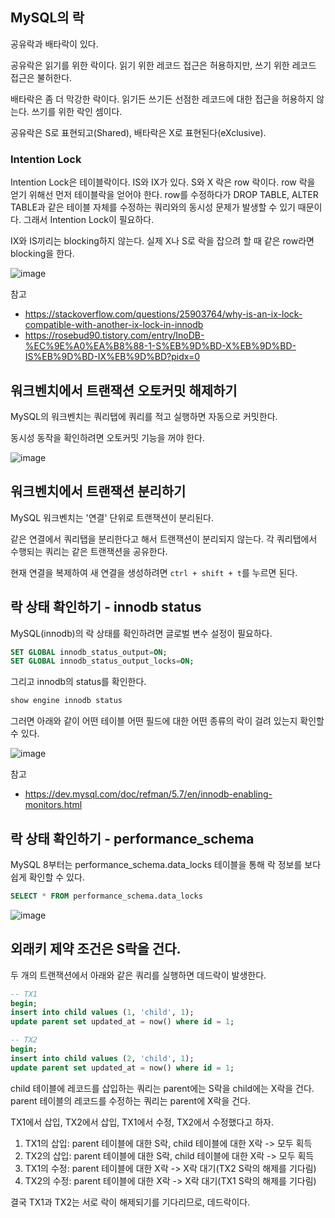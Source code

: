 ## MySQL의 락

공유락과 배타락이 있다.

공유락은 읽기를 위한 락이다. 읽기 위한 레코드 접근은 허용하지만, 쓰기 위한 레코드 접근은 불허한다.

배타락은 좀 더 막강한 락이다. 읽기든 쓰기든 선점한 레코드에 대한 접근을 허용하지 않는다. 쓰기를 위한 락인 셈이다.

공유락은 S로 표현되고(Shared), 배타락은 X로 표현된다(eXclusive).

### Intention Lock

Intention Lock은 테이블락이다. IS와 IX가 있다.
S와 X 락은 row 락이다. 
row 락을 얻기 위해선 먼저 테이블락을 얻어야 한다.
row를 수정하다가 DROP TABLE, ALTER TABLE과 같은 테이블 자체를 수정하는 쿼리와의 동시성 문제가 발생할 수 있기 때문이다.
그래서 Intention Lock이 필요하다.

IX와 IS끼리는 blocking하지 않는다. 실제 X나 S로 락을 잡으려 할 때 같은 row라면 blocking을 한다.

![image](https://github.com/user-attachments/assets/62608a49-c3a8-42b8-9dd1-a9077470a41d)

참고
- https://stackoverflow.com/questions/25903764/why-is-an-ix-lock-compatible-with-another-ix-lock-in-innodb
- https://rosebud90.tistory.com/entry/InoDB-%EC%9E%A0%EA%B8%88-1-S%EB%9D%BD-X%EB%9D%BD-IS%EB%9D%BD-IX%EB%9D%BD?pidx=0


## 워크벤치에서 트랜잭션 오토커밋 해제하기

MySQL의 워크벤치는 쿼리탭에 쿼리를 적고 실행하면 자동으로 커밋한다.

동시성 동작을 확인하려면 오토커밋 기능을 꺼야 한다.

![image](https://github.com/user-attachments/assets/0a9af211-8a20-471a-9f0b-6d49f9b3c343)

## 워크벤치에서 트랜잭션 분리하기

MySQL 워크벤치는 '연결' 단위로 트랜잭션이 분리된다.

같은 연결에서 쿼리탭을 분리한다고 해서 트랜잭션이 분리되지 않는다. 각 쿼리탭에서 수행되는 쿼리는 같은 트랜잭션을 공유한다.

현재 연결을 복제하여 새 연결을 생성하려면 `ctrl + shift + t`를 누르면 된다.

## 락 상태 확인하기 - innodb status

MySQL(innodb)의 락 상태를 확인하려면 글로벌 변수 설정이 필요하다. 

```sql
SET GLOBAL innodb_status_output=ON;
SET GLOBAL innodb_status_output_locks=ON;
```

그리고 innodb의 status를 확인한다.

```sql
show engine innodb status
```

그러면 아래와 같이 어떤 테이블 어떤 필드에 대한 어떤 종류의 락이 걸려 있는지 확인할 수 있다.

![image](https://github.com/user-attachments/assets/7c09de3f-242e-4351-8562-38ae01f72815)

참고
- https://dev.mysql.com/doc/refman/5.7/en/innodb-enabling-monitors.html

## 락 상태 확인하기 - performance_schema

MySQL 8부터는 performance_schema.data_locks 테이블을 통해 락 정보를 보다 쉽게 확인할 수 있다.

```sql
SELECT * FROM performance_schema.data_locks
```

![image](https://github.com/user-attachments/assets/6b6ad006-3788-4bbe-97b6-291483bdd113)


## 외래키 제약 조건은 S락을 건다.

두 개의 트랜잭션에서 아래와 같은 쿼리를 실행하면 데드락이 발생한다.

```sql
-- TX1
begin;
insert into child values (1, 'child', 1);
update parent set updated_at = now() where id = 1;

-- TX2
begin;
insert into child values (2, 'child', 1);
update parent set updated_at = now() where id = 1;
```

child 테이블에 레코드를 삽입하는 쿼리는 parent에는 S락을 child에는 X락을 건다.
parent 테이블의 레코드를 수정하는 쿼리는 parent에 X락을 건다.

TX1에서 삽입, TX2에서 삽입, TX1에서 수정, TX2에서 수정했다고 하자.

1. TX1의 삽입: parent 테이블에 대한 S락, child 테이블에 대한 X락 -> 모두 획득
2. TX2의 삽입: parent 테이블에 대한 S락, child 테이블에 대한 X락 -> 모두 획득
3. TX1의 수정: parent 테이블에 대한 X락 -> X락 대기(TX2 S락의 해제를 기다림)
4. TX2의 수정: parent 테이블에 대한 X락 -> X락 대기(TX1 S락의 해제를 기다림)

결국 TX1과 TX2는 서로 락이 해제되기를 기다리므로, 데드락이다.


